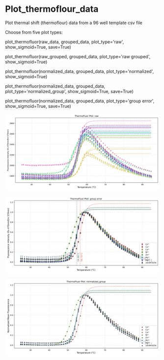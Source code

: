 # Plot_thermoflour_data
Plot thermal shift (thermoflour) data from a 96 well template csv file

Choose from five plot types: 

plot_thermofluor(raw_data, grouped_data, plot_type='raw', show_sigmoid=True, save=True)

plot_thermofluor(raw_grouped, grouped_data, plot_type='raw grouped', show_sigmoid=True)

plot_thermofluor(normalized_data, grouped_data, plot_type='normalized', show_sigmoid=True)

plot_thermofluor(normalized_data, grouped_data, plot_type='normalized_group', show_sigmoid=True, save=True)

plot_thermofluor(normalized_data, grouped_data, plot_type='group error', show_sigmoid=True, save=True)



![Raw data](https://raw.githubusercontent.com/leadbot/Plot_thermal_shift_data/main/raw_thermal_shift.svg)

![Normalised_group error](https://raw.githubusercontent.com/leadbot/Plot_thermal_shift_data/main/group_error_thermal_shift.svg)

![Normalised_group](https://raw.githubusercontent.com/leadbot/Plot_thermal_shift_data/main/normalized_group_thermal_shift.svg)



